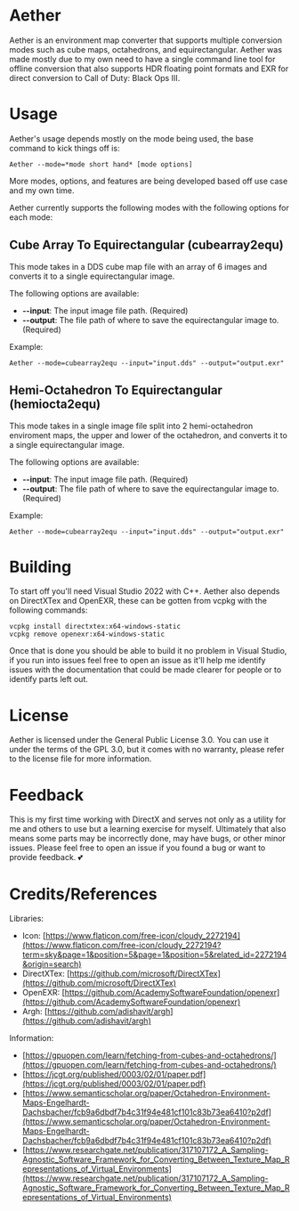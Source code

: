# Aether

Aether is an environment map converter that supports multiple conversion modes such as cube maps, octahedrons, and equirectangular. Aether was made mostly due to my own need to have a single command line tool for offline conversion that also supports HDR floating point formats and EXR for direct conversion to Call of Duty: Black Ops III.

# Usage

Aether's usage depends mostly on the mode being used, the base command to kick things off is:

```
Aether --mode=*mode short hand* [mode options]
```

More modes, options, and features are being developed based off use case and my own time.

Aether currently supports the following modes with the following options for each mode:

## Cube Array To Equirectangular (cubearray2equ)

This mode takes in a DDS cube map file with an array of 6 images and converts it to a single equirectangular image.

The following options are available:

* **--input**: The input image file path. (Required)
* **--output**: The file path of where to save the equirectangular image to. (Required)

Example:

```
Aether --mode=cubearray2equ --input="input.dds" --output="output.exr"
```

## Hemi-Octahedron To Equirectangular (hemiocta2equ)

This mode takes in a single image file split into 2 hemi-octahedron enviroment maps, the upper and lower of the octahedron, and converts it to a single equirectangular image.

The following options are available:

* **--input**: The input image file path. (Required)
* **--output**: The file path of where to save the equirectangular image to. (Required)

Example:

```
Aether --mode=cubearray2equ --input="input.dds" --output="output.exr"
```

# Building 

To start off you'll need Visual Studio 2022 with C++. Aether also depends on DirectXTex and OpenEXR, these can be gotten from vcpkg with the following commands:

```
vcpkg install directxtex:x64-windows-static
vcpkg remove openexr:x64-windows-static
```

Once that is done you should be able to build it no problem in Visual Studio, if you run into issues feel free to open an issue as it'll help me identify issues with the documentation that could be made clearer for people or to identify parts left out.

# License

Aether is licensed under the General Public License 3.0. You can use it under the terms of the GPL 3.0, but it comes with no warranty, please refer to the license file for more information.

# Feedback

This is my first time working with DirectX and serves not only as a utility for me and others to use but a learning exercise for myself. Ultimately that also means some parts may be incorrectly done, may have bugs, or other minor issues. Please feel free to open an issue if you found a bug or want to provide feedback. 💕

# Credits/References

Libraries:

* Icon: [https://www.flaticon.com/free-icon/cloudy_2272194](https://www.flaticon.com/free-icon/cloudy_2272194?term=sky&page=1&position=5&page=1&position=5&related_id=2272194&origin=search)
* DirectXTex: [https://github.com/microsoft/DirectXTex](https://github.com/microsoft/DirectXTex)
* OpenEXR: [https://github.com/AcademySoftwareFoundation/openexr](https://github.com/AcademySoftwareFoundation/openexr)
* Argh: [https://github.com/adishavit/argh](https://github.com/adishavit/argh)

Information:

* [https://gpuopen.com/learn/fetching-from-cubes-and-octahedrons/](https://gpuopen.com/learn/fetching-from-cubes-and-octahedrons/)
* [https://jcgt.org/published/0003/02/01/paper.pdf](https://jcgt.org/published/0003/02/01/paper.pdf)
* [https://www.semanticscholar.org/paper/Octahedron-Environment-Maps-Engelhardt-Dachsbacher/fcb9a6dbdf7b4c31f94e481cf101c83b73ea6410?p2df](https://www.semanticscholar.org/paper/Octahedron-Environment-Maps-Engelhardt-Dachsbacher/fcb9a6dbdf7b4c31f94e481cf101c83b73ea6410?p2df)
* [https://www.researchgate.net/publication/317107172_A_Sampling-Agnostic_Software_Framework_for_Converting_Between_Texture_Map_Representations_of_Virtual_Environments](https://www.researchgate.net/publication/317107172_A_Sampling-Agnostic_Software_Framework_for_Converting_Between_Texture_Map_Representations_of_Virtual_Environments)